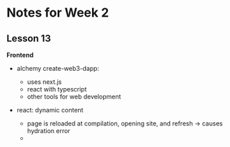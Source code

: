 # Notes for Week 2 #
## Lesson 13
**Frontend**
- alchemy create-web3-dapp:
   - uses next.js
   - react with typescript
   - other tools for web development

- react: dynamic content  
   - page is reloaded at compilation, opening site, and refresh -> causes hydration error
   - 
